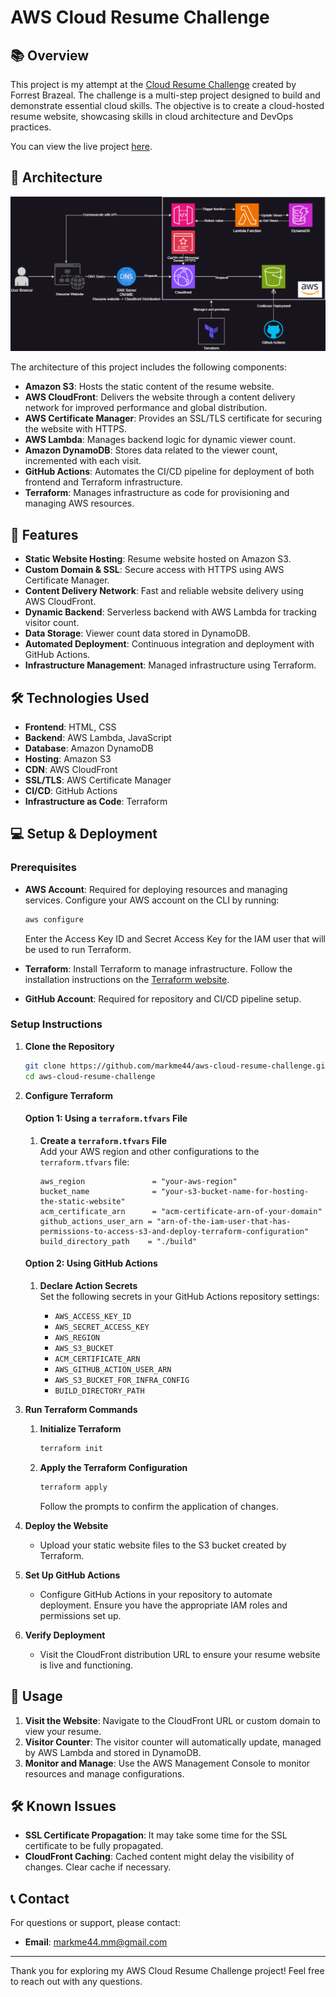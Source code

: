 
# AWS Cloud Resume Challenge

## 📚 Overview

This project is my attempt at the [Cloud Resume Challenge](https://cloudresumechallenge.dev/) created by Forrest Brazeal. The challenge is a multi-step project designed to build and demonstrate essential cloud skills. The objective is to create a cloud-hosted resume website, showcasing skills in cloud architecture and DevOps practices.

You can view the live project [here](https://www.markjohnignacio.com).

## 📐 Architecture

![Architecture Diagram](architecture-diagram/architecture-diagram.png) <!-- Replace with the path to your architecture diagram image -->

The architecture of this project includes the following components:

- **Amazon S3**: Hosts the static content of the resume website.
- **AWS CloudFront**: Delivers the website through a content delivery network for improved performance and global distribution.
- **AWS Certificate Manager**: Provides an SSL/TLS certificate for securing the website with HTTPS.
- **AWS Lambda**: Manages backend logic for dynamic viewer count.
- **Amazon DynamoDB**: Stores data related to the viewer count, incremented with each visit.
- **GitHub Actions**: Automates the CI/CD pipeline for deployment of both frontend and Terraform infrastructure.
- **Terraform**: Manages infrastructure as code for provisioning and managing AWS resources.

## 🚀 Features

- **Static Website Hosting**: Resume website hosted on Amazon S3.
- **Custom Domain & SSL**: Secure access with HTTPS using AWS Certificate Manager.
- **Content Delivery Network**: Fast and reliable website delivery using AWS CloudFront.
- **Dynamic Backend**: Serverless backend with AWS Lambda for tracking visitor count.
- **Data Storage**: Viewer count data stored in DynamoDB.
- **Automated Deployment**: Continuous integration and deployment with GitHub Actions.
- **Infrastructure Management**: Managed infrastructure using Terraform.

## 🛠️ Technologies Used

- **Frontend**: HTML, CSS
- **Backend**: AWS Lambda, JavaScript
- **Database**: Amazon DynamoDB
- **Hosting**: Amazon S3
- **CDN**: AWS CloudFront
- **SSL/TLS**: AWS Certificate Manager
- **CI/CD**: GitHub Actions
- **Infrastructure as Code**: Terraform

## 💻 Setup & Deployment

### Prerequisites

- **AWS Account**: Required for deploying resources and managing services. Configure your AWS account on the CLI by running:

  ```bash
  aws configure
  ```

  Enter the Access Key ID and Secret Access Key for the IAM user that will be used to run Terraform.

- **Terraform**: Install Terraform to manage infrastructure. Follow the installation instructions on the [Terraform website](https://www.terraform.io/downloads.html).

- **GitHub Account**: Required for repository and CI/CD pipeline setup.

### Setup Instructions

1. **Clone the Repository**

   ```bash
   git clone https://github.com/markme44/aws-cloud-resume-challenge.git
   cd aws-cloud-resume-challenge
   ```

2. **Configure Terraform**

   #### Option 1: Using a `terraform.tfvars` File

   1. **Create a `terraform.tfvars` File**  
      Add your AWS region and other configurations to the `terraform.tfvars` file:

      ```hcl
      aws_region               = "your-aws-region"
      bucket_name              = "your-s3-bucket-name-for-hosting-the-static-website"
      acm_certificate_arn      = "acm-certificate-arn-of-your-domain"
      github_actions_user_arn = "arn-of-the-iam-user-that-has-permissions-to-access-s3-and-deploy-terraform-configuration"
      build_directory_path    = "./build"
      ```

   #### Option 2: Using GitHub Actions

   1. **Declare Action Secrets**  
      Set the following secrets in your GitHub Actions repository settings:

      - `AWS_ACCESS_KEY_ID`
      - `AWS_SECRET_ACCESS_KEY`
      - `AWS_REGION`
      - `AWS_S3_BUCKET`
      - `ACM_CERTIFICATE_ARN`
      - `AWS_GITHUB_ACTION_USER_ARN`
      - `AWS_S3_BUCKET_FOR_INFRA_CONFIG`
      - `BUILD_DIRECTORY_PATH`

3. **Run Terraform Commands**

   1. **Initialize Terraform**

      ```bash
      terraform init
      ```

   2. **Apply the Terraform Configuration**

      ```bash
      terraform apply
      ```

      Follow the prompts to confirm the application of changes.

4. **Deploy the Website**

   - Upload your static website files to the S3 bucket created by Terraform.

5. **Set Up GitHub Actions**

   - Configure GitHub Actions in your repository to automate deployment. Ensure you have the appropriate IAM roles and permissions set up.

6. **Verify Deployment**

   - Visit the CloudFront distribution URL to ensure your resume website is live and functioning.

## 🔧 Usage

1. **Visit the Website**: Navigate to the CloudFront URL or custom domain to view your resume.
2. **Visitor Counter**: The visitor counter will automatically update, managed by AWS Lambda and stored in DynamoDB.
3. **Monitor and Manage**: Use the AWS Management Console to monitor resources and manage configurations.

## 🛠️ Known Issues

- **SSL Certificate Propagation**: It may take some time for the SSL certificate to be fully propagated.
- **CloudFront Caching**: Cached content might delay the visibility of changes. Clear cache if necessary.

## 📞 Contact

For questions or support, please contact:

- **Email**: [markme44.mm@gmail.com](mailto:markme44.mm@gmail.com)

---

Thank you for exploring my AWS Cloud Resume Challenge project! Feel free to reach out with any questions.
